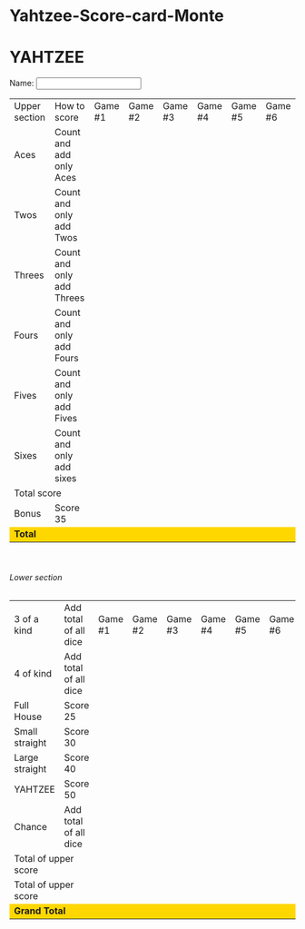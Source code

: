 # Yahtzee-Score-card-Monte
<html lang="en">
  <h1>YAHTZEE</h1>
  <form>
    <style>
  tr:last-of-type {
     font-weight: bold;
     background-color: gold;
  }
</style>
  Name:
  <input type="text">
  <br/>
    <table>
      <tr>
        <td>Upper section</td>
        <td>How to score</td>
        <td>Game #1</td>
        <td>Game #2</td>
        <td>Game #3</td>
        <td>Game #4</td>
        <td>Game #5</td>
        <td>Game #6</td>
      </tr>
      <tr>
        <td>Aces</td>
        <td>Count and add only Aces</td>
        <td></td>
        <td></td>
        <td></td>
        <td></td>
        <td></td>
        <td></td>
      </tr><tr>
        <td>Twos</td>
        <td>Count and only add Twos</td>
        <td></td>
        <td></td>
        <td></td>
        <td></td>
        <td></td>
        <td></td>
      </tr>
      <tr>
        <td>Threes</td>
        <td>Count and only add Threes</td>
        <td></td>
        <td></td>
        <td></td>
        <td></td>
        <td></td>
        <td></td>
      </tr>
      <tr>
        <td>Fours</td>
        <td>Count and only add Fours</td>
        <td></td>
        <td></td>
        <td></td>
        <td></td>
        <td></td>
        <td></td>
      </tr>
      <tr>
        <td>Fives</td>
        <td>Count and only add Fives</td>
        <td></td>
        <td></td>
        <td></td>
        <td></td>
        <td></td>
        <td></td>
      </tr>
      <tr>
        <td>Sixes</td>
        <td>Count and only add sixes</td>
        <td></td>
        <td></td>
        <td></td>
        <td></td>
        <td></td>
        <td></td>
      </tr>
      <tr>
        <td colspan="2">Total score</td>
        <td></td>
        <td></td>
        <td></td>
        <td></td>
        <td></td>
        <td></td>
      </tr>
      <tr>
        <td>Bonus</td>
        <td>Score 35</td>
        <td></td>
        <td></td>
        <td></td>
        <td></td>
        <td></td>
        <td></td>
      </tr>
      <tr>
        <td colspan="2">Total</td>
        <td></td>
        <td></td>
        <td></td>
        <td></td>
        <td></td>
        <td></td>
      </tr>
    </table>
    <br/>
    <h6>Lower section</h6>
    <table>
      <tr>
        <td>3 of a kind</td>
        <td>Add total of all dice</td>
        <td>Game #1</td>
        <td>Game #2</td>
        <td>Game #3</td>
        <td>Game #4</td>
        <td>Game #5</td>
        <td>Game #6</td>
      </tr>
      <tr>
        <td>4 of kind</td>
        <td>Add total of all dice</td>
        <td></td>
        <td></td>
        <td></td>
        <td></td>
        <td></td>
        <td></td>
      </tr><tr>
        <td>Full House</td>
        <td>Score 25</td>
        <td></td>
        <td></td>
        <td></td>
        <td></td>
        <td></td>
        <td></td>
      </tr>
      <tr>
        <td>Small straight</td>
        <td>Score 30</td>
        <td></td>
        <td></td>
        <td></td>
        <td></td>
        <td></td>
        <td></td>
      </tr>
      <tr>
        <td>Large straight</td>
        <td>Score 40</td>
        <td></td>
        <td></td>
        <td></td>
        <td></td>
        <td></td>
        <td></td>
      </tr>
      <tr>
        <td>YAHTZEE</td>
        <td>Score 50</td>
        <td></td>
        <td></td>
        <td></td>
        <td></td>
        <td></td>
        <td></td>
      </tr>
      <tr>
        <td>Chance</td>
        <td>Add total of all dice</td>
        <td></td>
        <td></td>
        <td></td>
        <td></td>
        <td></td>
        <td></td>
      </tr>
      <tr>
        <td colspan="2">Total of upper score</td>
        <td></td>
        <td></td>
        <td></td>
        <td></td>
        <td></td>
        <td></td>
      </tr>
      <tr>
        <td colspan="2">Total of upper score</td>
        <td></td>
        <td></td>
        <td></td>
        <td></td>
        <td></td>
        <td></td>
      </tr>
      <tr>
        <td colspan="2">Grand Total</td>
        <td></td>
        <td></td>
        <td></td>
        <td></td>
        <td></td>
        <td></td>
      </tr>
    </table>  
  </form>
</html>

